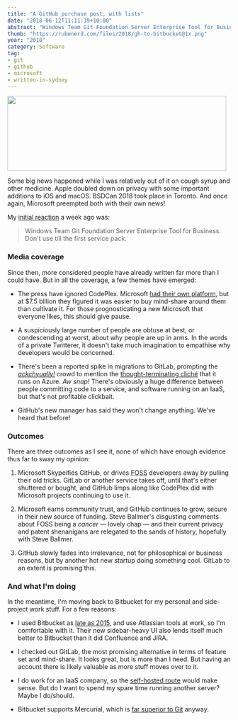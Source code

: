 ```yaml
---
title: "A GitHub purchase post, with lists"
date: "2018-06-12T11:11:39+10:00"
abstract: "Windows Team Git Foundation Server Enterprise Tool for Business"
thumb: "https://rubenerd.com/files/2018/gh-to-bitbucket@1x.png"
year: "2018"
category: Software
tag:
- git
- github
- microsoft
- written-in-sydney
---
```

<p><img src="https://rubenerd.com/files/2018/gh-to-bitbucket@1x.png" srcset="https://rubenerd.com/files/2018/gh-to-bitbucket@1x.png 1x, https://rubenerd.com/files/2018/gh-to-bitbucket@2x.png 2x" alt="" style="width:494px; height:169px;" /></p>

Some big news happened while I was relatively out of it on cough syrup and other medicine. Apple doubled down on privacy with some important additions to iOS and macOS. BSDCan 2018 took place in Toronto. And once again, Microsoft preempted both with their own news!

My [initial reaction] a week ago was:

> Windows Team Git Foundation Server Enterprise Tool for Business. Don't use till the first service pack.

### Media coverage

Since then, more considered people have already written far more than I could have. But in all the coverage, a few themes have emerged:

* The press have ignored CodePlex. Microsoft [had their own platform], but at $7.5 billion they figured it was easier to buy mind-share around them than cultivate it. For those prognosticating a new Microsoft that everyone likes, this should give pause. 

* A suspiciously large number of people are obtuse at best, or condescending at worst, about why people are up in arms. In the words of a private Twitterer, it doesn't take much imagination to empathise why developers would be concerned.

* There's been a reported spike in migrations to GitLab, prompting the *[ackchyually!]* crowd to mention the [thought-terminating cliché] that it runs on Azure. *Aw snap!* There's obviously a huge difference between people committing code to a service, and software running on an IaaS, but that's not profitable clickbait.

* GitHub's new manager has said they won't change anything. We've heard that before!

### Outcomes

There are three outcomes as I see it, none of which have enough evidence thus far to sway my opinion:

1. Microsoft Skypeifies GitHub, or drives <abbr title="free and open source software">FOSS</abbr> developers away by pulling their old tricks. GitLab or another service takes off, until that's either shuttered or bought, and GitHub limps along like CodePlex did with Microsoft projects continuing to use it.

2. Microsoft earns community trust, and GitHub continues to grow, secure in their new source of funding. Steve Ballmer's disgusting comments about FOSS being a *cancer* — lovely chap — and their current privacy and patent shenanigans are relegated to the sands of history, hopefully with Steve Ballmer.

3. GitHub slowly fades into irrelevance, not for philosophical or business reasons, but by another hot new startup doing something cool. GitLab to an extent is promising this.

### And what I'm doing

In the meantime, I'm moving back to Bitbucket for my personal and side-project work stuff. For a few reasons:

* I used Bitbucket as [late as 2015], and use Atlassian tools at work, so I'm comfortable with it. Their new sidebar-heavy UI also lends itself much better to Bitbucket than it did Confluence and JIRA.

* I checked out GitLab, the most promising alternative in terms of feature set and mind-share. It looks great, but is more than I need. But having an account there is likely valuable as more stuff moves over to it.

* I do work for an IaaS company, so the [self-hosted route] would make sense. But do I want to spend my spare time running another server? Maybe I do/should.

* Bitbucket supports Mercurial, which is [far superior to Git] anyway.

[had their own platform]: https://rubenerd.com/goodbye-codeplex/ "Blog post: Goodbye CodePlex"
[ackchyually!]: https://rubenerd.com/files/2018/ackchyually.png
[thought-terminating cliché]: https://en.wikipedia.org/wiki/Clich%C3%A9#Thought-terminating_clich%C3%A9 "Thought-terminating cliché explanation on Wikipedia"
[late as 2015]: https://rubenerd.com/a-bitbucket-easter-egg/ "A Bitbucket easter egg"
[self-hosted route]: https://git-scm.com/book/en/v2/Git-on-the-Server-GitWeb "Git on the Server: GitWeb"
[far superior to Git]: http://stevelosh.com/blog/2010/01/the-real-difference-between-mercurial-and-git/ "Steve Losh: The real difference between mercurial and git"
[pretty clean]:  https://bitbucket.org/Rubenerd
[initial reaction]: https://twitter.com/Rubenerd/status/1003849613558681600

